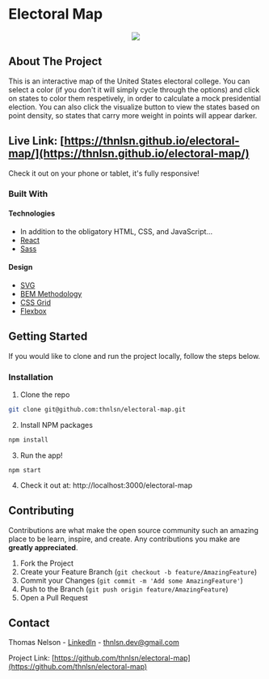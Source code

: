 # Electoral Map

<p align="center">
  <img src="../assets/Electoral Map.gif?raw=true" />
</p>

<!-- ABOUT THE PROJECT -->

## About The Project

This is an interactive map of the United States electoral college. You can select a color (if you don't it will simply cycle through the options) and click on states to color them respetively, in order to calculate a mock presidential election. You can also click the visualize button to view the states based on point density, so states that carry more weight in points will appear darker.

## Live Link: [https://thnlsn.github.io/electoral-map/](https://thnlsn.github.io/electoral-map/)

Check it out on your phone or tablet, it's fully responsive!

### Built With

#### Technologies
- In addition to the obligatory HTML, CSS, and JavaScript...
-   [React](https://reactjs.org/)
-   [Sass](https://sass-lang.com/)

#### Design
-   [SVG](https://developer.mozilla.org/en-US/docs/Web/SVG)
-   [BEM Methodology](https://en.bem.info/methodology/)
-   [CSS Grid](https://developer.mozilla.org/en-US/docs/Web/CSS/CSS_Grid_Layout)
-   [Flexbox](https://developer.mozilla.org/en-US/docs/Glossary/Flexbox)

<!-- GETTING STARTED -->

## Getting Started

If you would like to clone and run the project locally, follow the steps below.

### Installation

1. Clone the repo

```sh
git clone git@github.com:thnlsn/electoral-map.git
```

2. Install NPM packages

```sh
npm install
```

3. Run the app!

```JS
npm start
```

4. Check it out at: http://localhost:3000/electoral-map

<!-- CONTRIBUTING -->

## Contributing

Contributions are what make the open source community such an amazing place to be learn, inspire, and create. Any contributions you make are **greatly appreciated**.

1. Fork the Project
2. Create your Feature Branch (`git checkout -b feature/AmazingFeature`)
3. Commit your Changes (`git commit -m 'Add some AmazingFeature'`)
4. Push to the Branch (`git push origin feature/AmazingFeature`)
5. Open a Pull Request

<!-- CONTACT -->

## Contact

Thomas Nelson - [LinkedIn](https://www.linkedin.com/in/thnlsn/) - thnlsn.dev@gmail.com

Project Link: [https://github.com/thnlsn/electoral-map](https://github.com/thnlsn/electoral-map)

